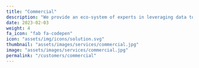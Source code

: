 ```yaml
---
title: "Commercial"
description: "We provide an eco-system of experts in leveraging data to produce business-ready insights.  Our team applies machine learning, data engineering, the latest AI systems, and powerful data visualization to augment business operations and planning to achieve greater business results. "
date: 2023-02-03
weight: 4
fa_icon: "fab fa-codepen"
icon: "assets/img/icons/solution.svg"
thumbnail: "assets/images/services/commercial.jpg"
image: "assets/images/services/commercial.jpg"
permalink: "/customers/commercial"
---
```

